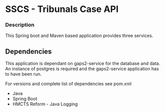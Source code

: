 # SSCS - Tribunals Case API

### Description

This Spring boot and Maven based application provides three services.


## Dependencies

This application is dependant on gaps2-service for the database and data.
An instance of postgres is required and the gaps2-service application has to have been run. 

For versions and complete list of dependencies see pom.xml

* Java
* Spring Boot
* HMCTS Reform - Java Logging

